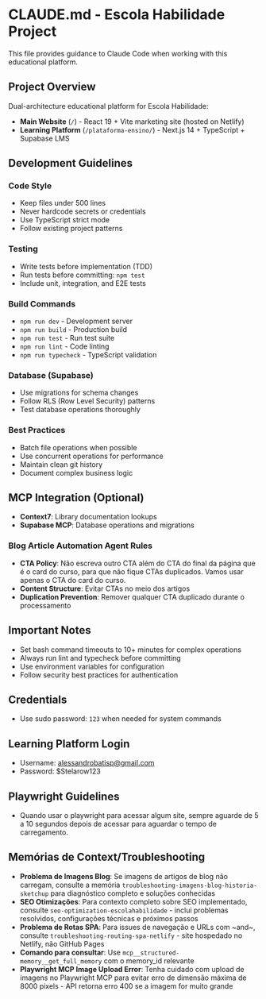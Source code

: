 # CLAUDE.md - Escola Habilidade Project

This file provides guidance to Claude Code when working with this educational platform.

## Project Overview

Dual-architecture educational platform for Escola Habilidade:

- **Main Website** (`/`) - React 19 + Vite marketing site (hosted on Netlify)
- **Learning Platform** (`/plataforma-ensino/`) - Next.js 14 + TypeScript + Supabase LMS

## Development Guidelines

### Code Style
- Keep files under 500 lines
- Never hardcode secrets or credentials
- Use TypeScript strict mode
- Follow existing project patterns

### Testing
- Write tests before implementation (TDD)
- Run tests before committing: `npm test`
- Include unit, integration, and E2E tests

### Build Commands
- `npm run dev` - Development server
- `npm run build` - Production build  
- `npm run test` - Run test suite
- `npm run lint` - Code linting
- `npm run typecheck` - TypeScript validation

### Database (Supabase)
- Use migrations for schema changes
- Follow RLS (Row Level Security) patterns
- Test database operations thoroughly

### Best Practices
- Batch file operations when possible
- Use concurrent operations for performance
- Maintain clean git history
- Document complex business logic

## MCP Integration (Optional)
- **Context7**: Library documentation lookups
- **Supabase MCP**: Database operations and migrations

### Blog Article Automation Agent Rules
- **CTA Policy**: Não escreva outro CTA além do CTA do final da página que é o card do curso, para que não fique CTAs duplicados. Vamos usar apenas o CTA do card do curso.
- **Content Structure**: Evitar CTAs no meio dos artigos
- **Duplication Prevention**: Remover qualquer CTA duplicado durante o processamento

## Important Notes
- Set bash command timeouts to 10+ minutes for complex operations
- Always run lint and typecheck before committing
- Use environment variables for configuration
- Follow security best practices for authentication

## Credentials
- Use sudo password: `123` when needed for system commands

## Learning Platform Login
- Username: alessandrobatisp@gmail.com
- Password: $Stelarow123

## Playwright Guidelines
- Quando usar o playwright para acessar algum site, sempre aguarde de 5 a 10 segundos depois de acessar para aguardar o tempo de carregamento.

## Memórias de Context/Troubleshooting  
- **Problema de Imagens Blog**: Se imagens de artigos de blog não carregam, consulte a memória `troubleshooting-imagens-blog-historia-sketchup` para diagnóstico completo e soluções conhecidas
- **SEO Otimizações**: Para contexto completo sobre SEO implementado, consulte `seo-optimization-escolahabilidade` - inclui problemas resolvidos, configurações técnicas e próximos passos
- **Problema de Rotas SPA**: Para issues de navegação e URLs com ~and~, consulte `troubleshooting-routing-spa-netlify` - site hospedado no Netlify, não GitHub Pages
- **Comando para consultar**: Use `mcp__structured-memory__get_full_memory` com o memory_id relevante
- **Playwright MCP Image Upload Error**: Tenha cuidado com upload de imagens no Playwright MCP para evitar erro de dimensão máxima de 8000 pixels - API retorna erro 400 se a imagem for muito grande